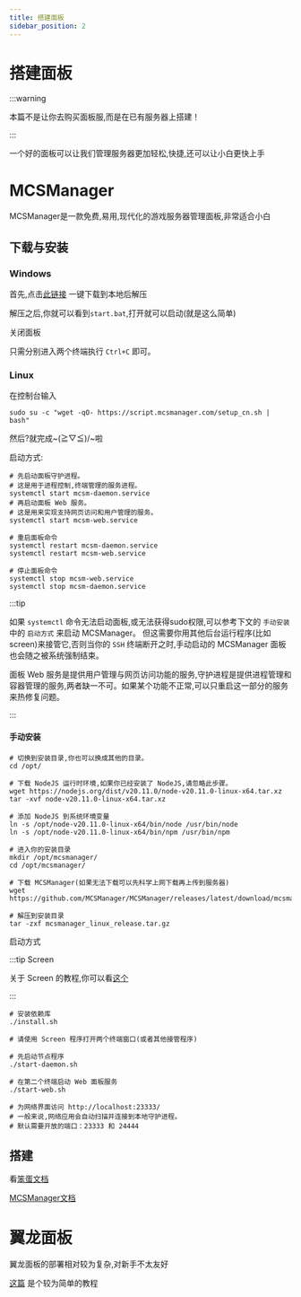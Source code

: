 ```yaml
---
title: 搭建面板
sidebar_position: 2
---
```


# 搭建面板

:::warning

本篇不是让你去购买面板服,而是在已有服务器上搭建！

:::

一个好的面板可以让我们管理服务器更加轻松,快捷,还可以让小白更快上手

# MCSManager

MCSManager是一款免费,易用,现代化的游戏服务器管理面板,非常适合小白

## 下载与安装

### Windows

首先,点击[此链接](https://mcsmanager.oss-cn-guangzhou.aliyuncs.com/mcsmanager_windows_release.zip) 一键下载到本地后解压

解压之后,你就可以看到`start.bat`,打开就可以启动(就是这么简单)

关闭面板

只需分别进入两个终端执行 `Ctrl+C` 即可。

### Linux

在控制台输入

```shell
sudo su -c "wget -qO- https://script.mcsmanager.com/setup_cn.sh | bash"
```

然后?就完成~\(≧▽≦)/~啦

启动方式:

```shell
# 先启动面板守护进程。
# 这是用于进程控制,终端管理的服务进程。
systemctl start mcsm-daemon.service
# 再启动面板 Web 服务。
# 这是用来实现支持网页访问和用户管理的服务。
systemctl start mcsm-web.service

# 重启面板命令
systemctl restart mcsm-daemon.service
systemctl restart mcsm-web.service

# 停止面板命令
systemctl stop mcsm-web.service
systemctl stop mcsm-daemon.service
```

:::tip

如果 `systemctl` 命令无法启动面板,或无法获得sudo权限,可以参考下文的 `手动安装` 中的 `启动方式` 来启动 MCSManager。 但这需要你用其他后台运行程序(比如screen)来接管它,否则当你的 `SSH` 终端断开之时,手动启动的 MCSManager 面板也会随之被系统强制结束。

面板 Web 服务是提供用户管理与网页访问功能的服务,守护进程是提供进程管理和容器管理的服务,两者缺一不可。如果某个功能不正常,可以只重启这一部分的服务来热修复问题。

:::

#### 手动安装

```shell
# 切换到安装目录,你也可以换成其他的目录。
cd /opt/

# 下载 NodeJS 运行时环境,如果你已经安装了 NodeJS,请忽略此步骤。
wget https://nodejs.org/dist/v20.11.0/node-v20.11.0-linux-x64.tar.xz
tar -xvf node-v20.11.0-linux-x64.tar.xz

# 添加 NodeJS 到系统环境变量
ln -s /opt/node-v20.11.0-linux-x64/bin/node /usr/bin/node
ln -s /opt/node-v20.11.0-linux-x64/bin/npm /usr/bin/npm

# 进入你的安装目录
mkdir /opt/mcsmanager/
cd /opt/mcsmanager/

# 下载 MCSManager(如果无法下载可以先科学上网下载再上传到服务器)
wget https://github.com/MCSManager/MCSManager/releases/latest/download/mcsmanager_linux_release.tar.gz

# 解压到安装目录
tar -zxf mcsmanager_linux_release.tar.gz
```

启动方式

:::tip Screen

关于 Screen 的教程,你可以看[这个](https://blog.csdn.net/u012964600/article/details/136968398)

:::


```shell
# 安装依赖库
./install.sh

# 请使用 Screen 程序打开两个终端窗口(或者其他接管程序)

# 先启动节点程序
./start-daemon.sh

# 在第二个终端启动 Web 面板服务
./start-web.sh

# 为网络界面访问 http://localhost:23333/
# 一般来说,网络应用会自动扫描并连接到本地守护进程。
# 默认需要开放的端口：23333 和 24444
```

## 搭建

看[笨蛋文档](https://yizhan.wiki/NitWikit)

[MCSManager文档](https://docs.mcsmanager.com/zh_cn/)

# 翼龙面板

翼龙面板的部署相对较为复杂,对新手不太友好

[这篇](https://www.alongw.cn/archives/837) 是个较为简单的教程